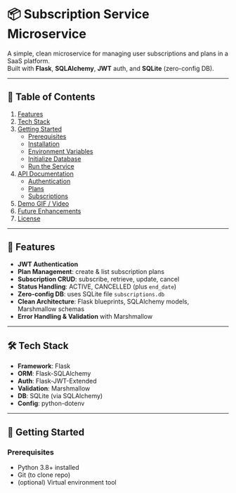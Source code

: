 # 📦 Subscription Service Microservice

A simple, clean microservice for managing user subscriptions and plans in a SaaS platform.  
Built with **Flask**, **SQLAlchemy**, **JWT** auth, and **SQLite** (zero-config DB).  

---

## 📝 Table of Contents

1. [Features](#features)  
2. [Tech Stack](#tech-stack)  
3. [Getting Started](#getting-started)  
   - [Prerequisites](#prerequisites)  
   - [Installation](#installation)  
   - [Environment Variables](#environment-variables)  
   - [Initialize Database](#initialize-database)  
   - [Run the Service](#run-the-service)  
4. [API Documentation](#api-documentation)  
   - [Authentication](#1-authentication)  
   - [Plans](#2-plans)  
   - [Subscriptions](#3-subscriptions)  
5. [Demo GIF / Video](#demo-gif--video)  
6. [Future Enhancements](#future-enhancements)  
7. [License](#license)  

---

## 🚀 Features

- **JWT Authentication**  
- **Plan Management**: create & list subscription plans  
- **Subscription CRUD**: subscribe, retrieve, update, cancel  
- **Status Handling**: ACTIVE, CANCELLED (plus `end_date`)  
- **Zero-config DB**: uses SQLite file `subscriptions.db`  
- **Clean Architecture**: Flask blueprints, SQLAlchemy models, Marshmallow schemas  
- **Error Handling & Validation** with Marshmallow  

---

## 🛠 Tech Stack

- **Framework**: Flask  
- **ORM**: Flask-SQLAlchemy  
- **Auth**: Flask-JWT-Extended  
- **Validation**: Marshmallow  
- **DB**: SQLite (via SQLAlchemy)  
- **Config**: python-dotenv  

---

## 🏁 Getting Started

### Prerequisites

- Python 3.8+ installed  
- Git (to clone repo)  
- (optional) Virtual environment tool  

